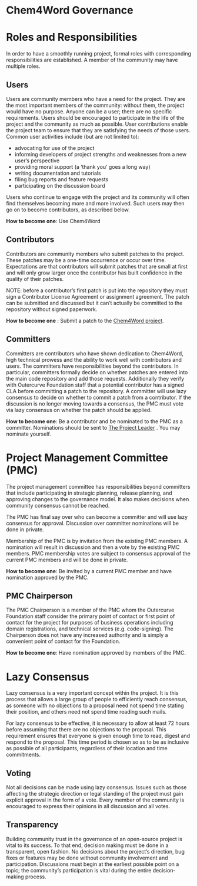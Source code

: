 # Chem4Word Governance
# Roles and Responsibilities
In order to have a smoothly running project, formal roles with corresponding responsibilities are established. A member of the community may have multiple roles.
## Users
Users are community members who have a need for the project. They are the most important members of the community: without them, the project would have no purpose. Anyone can be a user; there are no specific requirements. Users should be encouraged to participate in the life of the project and the community as much as possible. User contributions enable the project team to ensure that they are satisfying the needs of those users. Common user activities include (but are not limited to):
* advocating for use of the project
* informing developers of project strengths and weaknesses from a new user’s perspective
* providing moral support (a ‘thank you’ goes a long way)
* writing documentation and tutorials
* filing bug reports and feature requests
* participating on the discussion board

Users who continue to engage with the project and its community will often find themselves becoming more and more involved. Such users may then go on to become contributors, as described below.

**How to become one**: Use Chem4Word

## Contributors
Contributors are community members who submit patches to the project. These patches may be a one-time occurrence or occur over time. Expectations are that contributors will submit patches that are small at first and will only grow larger once the contributor has built confidence in the quality of their patches.

NOTE: before a contributor’s first patch is put into the repository they must sign a Contributor License Agreement or assignment agreement. The patch can be submitted and discussed but it can’t actually be committed to the repository without signed paperwork.

**How to become one** : Submit a patch to the [Chem4Word project](https://github.com/Chem4Word/Version3).  
## Committers
Committers are contributors who have shown dedication to Chem4Word, high technical prowess and the ability to work well with contributors and users. The committers have responsibilities beyond the contributors. In particular, committers formally decide on whether patches are entered into the main code repository and add those requests. Additionally they verify with Outercurve Foundation staff that a potential contributor has a signed CLA before committing a patch to the repository. A committer will use lazy consensus to decide on whether to commit a patch from a contributor. If the discussion is no longer moving towards a consensus, the PMC must vote via lazy consensus on whether the patch should be applied.

 
**How to become one**: Be a contributor and be nominated to the PMC as a committer. Nominations should be sent to [The Project Leader](mailto:clyde.davies@gmail.com) . You may nominate yourself.
# Project Management Committee (PMC)
The project management committee has responsibilities beyond committers that include participating in strategic planning, release planning, and approving changes to the governance model. It also makes decisions when community consensus cannot be reached.

The PMC has final say over who can become a committer and will use lazy consensus for approval. Discussion over committer nominations will be done in private.

Membership of the PMC is by invitation from the existing PMC members. A nomination will result in discussion and then a vote by the existing PMC members. PMC membership votes are subject to consensus approval of the current PMC members and will be done in private.

**How to become one**: Be invited by a current PMC member and have nomination approved by the PMC.
## PMC Chairperson
The PMC Chairperson is a member of the PMC whom the Outercurve Foundation staff consider the primary point of contact or first point of contact for the project for purposes of business operations including domain registrations, and technical services (e.g. code-signing). The Chairperson does not have any increased authority and is simply a convenient point of contact for the Foundation.

**How to become one**: Have nomination approved by members of the PMC.
# Lazy Consensus
Lazy consensus is a very important concept within the project. It is this process that allows a large group of people to efficiently reach consensus, as someone with no objections to a proposal need not spend time stating their position, and others need not spend time reading such mails.

For lazy consensus to be effective, it is necessary to allow at least 72 hours before assuming that there are no objections to the proposal. This requirement ensures that everyone is given enough time to read, digest and respond to the proposal. This time period is chosen so as to be as inclusive as possible of all participants, regardless of their location and time commitments.
## Voting
Not all decisions can be made using lazy consensus. Issues such as those affecting the strategic direction or legal standing of the project must gain explicit approval in the form of a vote. Every member of the community is encouraged to express their opinions in all discussion and all votes.
## Transparency
Building community trust in the governance of an open-source project is vital to its success. To that end, decision making must be done in a transparent, open fashion. No decisions about the project’s direction, bug fixes or features may be done without community involvement and participation. Discussions must begin at the earliest possible point on a topic; the community’s participation is vital during the entire decision-making process.
